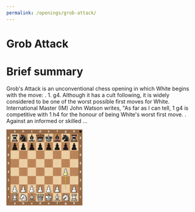 ```yaml
---
permalink: /openings/grob-attack/
---
```

Grob Attack
===========

# Brief summary


Grob's Attack is an unconventional chess opening in which White begins with the move: . 1. g4. Although it has a cult following, it is widely considered to be one of the worst possible first moves for White. International Master (IM) John Watson writes, "As far as I can tell, 1 g4 is competitive with 1 h4 for the honour of being White's worst first move. . Against an informed or skilled ...

<img src="/img/Grob Attack.png" width="200"/>
